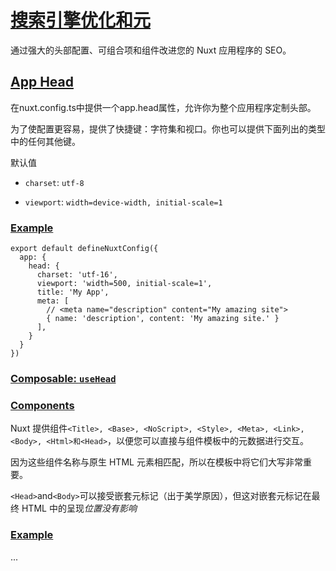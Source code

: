 # [搜索引擎优化和元](https://nuxt.com/docs/getting-started/seo-meta#seo-and-meta)

通过强大的头部配置、可组合项和组件改进您的 Nuxt 应用程序的 SEO。

## [App Head](https://nuxt.com/docs/getting-started/seo-meta#app-head)

在nuxt.config.ts中提供一个app.head属性，允许你为整个应用程序定制头部。

为了使配置更容易，提供了快捷键：字符集和视口。你也可以提供下面列出的类型中的任何其他键。

默认值

- `charset`: `utf-8`

- `viewport`: `width=device-width, initial-scale=1`

  

### [Example](https://nuxt.com/docs/getting-started/seo-meta#example)

```vue
export default defineNuxtConfig({
  app: {
    head: {
      charset: 'utf-16',
      viewport: 'width=500, initial-scale=1',
      title: 'My App',
      meta: [
        // <meta name="description" content="My amazing site">
        { name: 'description', content: 'My amazing site.' }
      ],
    }
  }
})
```



### [Composable: `useHead`](https://nuxt.com/docs/getting-started/seo-meta#composable-usehead)



### [Components](https://nuxt.com/docs/getting-started/seo-meta#components)

Nuxt 提供组件`<Title>, <Base>, <NoScript>, <Style>, <Meta>, <Link>,<Body>, <Html>和<Head>`，以便您可以直接与组件模板中的元数据进行交互。

因为这些组件名称与原生 HTML 元素相匹配，所以在模板中将它们大写非常重要。

`<Head>`and`<Body>`可以接受嵌套元标记（出于美学原因），但这对嵌套元标记在最终 HTML 中的呈现*位置没有影响*



### [Example](https://nuxt.com/docs/getting-started/seo-meta#example-2)

...